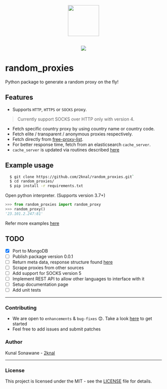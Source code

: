 <div align="center">
  <img src="https://cdn.auth0.com/blog/wpad/logo.png" width=100px height=100px>

 <br>
 <br>

 [![](https://img.shields.io/badge/Made_with-requests-blue?style=for-the-badge)](https://requests.readthedocs.io/en/master/ "Requests")
</div>

# random_proxies

Python package to generate a random proxy on the fly!

## Features

- Supports `HTTP`, `HTTPS` or `SOCKS` proxy.
> Currently support SOCKS over HTTP only with version 4.
- Fetch specific country proxy by using country name or country code.
- Fetch elite / transparent / anonymous proxies respectively.
- Fetch directly from [free-proxy-list](https://free-proxy-list.net).
- For better response time, fetch from an elasticsearch `cache_server`.
- `cache_server` is updated via routines described [here](./random_proxies/cache_server/README.md)


## Example usage
<!-- ```bash
  pip install random_proxies
```
or  -->
```bash
  $ git clone https://github.com/2knal/random_proxies.git`
  $ cd random_proxies/ 
  $ pip install -r requirements.txt 
```
Open python interpreter. (Supports version 3.7+)

```python
>>> from random_proxies import random_proxy
>>> random_proxy()
'23.101.2.247:81'
```

Refer more examples [here](./examples/)

## TODO

- [x] Port to MongoDB
- [ ] Publish package version 0.0.1 
- [ ] Return meta data, response structure found [here](./random_proxies/cache/README.md)
- [ ] Scrape proxies from other sources
- [ ] Add support for SOCKS version 5
- [ ] Implement REST API to allow other languages to interface with it
- [ ] Setup documentation page
- [ ] Add unit tests

------------------------------------------

### Contributing

 * We are open to `enhancements` & `bug-fixes` 😊. Take a look [here](./Contributing.md) to get started
 * Feel free to add issues and submit patches


### Author
Kunal Sonawane - [2knal](https://github.com/2knal)

------------------------------------------
### License
This project is licensed under the MIT - see the [LICENSE](./LICENSE.txt) file for details.
